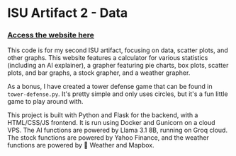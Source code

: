 # ISU Artifact 2 - Data

### [Access the website here](https://isu-artifact-2.ryanidk.com/)

This code is for my second ISU artifact, focusing on data, scatter plots, and other graphs. This website features a calculator for various statistics (including an AI explainer), a grapher featuring pie charts, box plots, scatter plots, and bar graphs, a stock grapher, and a weather grapher.

As a bonus, I have created a tower defense game that can be found in `tower-defense.py`. It's pretty simple and only uses circles, but it's a fun little game to play around with.

This project is built with Python and Flask for the backend, with a HTML/CSS/JS frontend. It is run using Docker and Gunicorn on a cloud VPS. The AI functions are powered by Llama 3.1 8B, running on Groq cloud. The stock functions are powered by Yahoo Finance, and the weather functions are powered by  Weather and Mapbox.